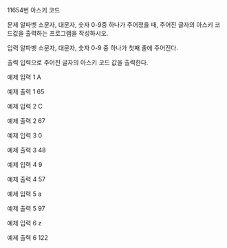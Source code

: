 11654번 아스키 코드


문제
알파벳 소문자, 대문자, 숫자 0-9중 하나가 주어졌을 때, 주어진 글자의 아스키 코드값을 출력하는 프로그램을 작성하시오.


입력
알파벳 소문자, 대문자, 숫자 0-9 중 하나가 첫째 줄에 주어진다.

출력
입력으로 주어진 글자의 아스키 코드 값을 출력한다.


예제 입력 1
A

예제 출력 1
65


예제 입력 2
C

예제 출력 2
67


예제 입력 3
0

예제 출력 3
48


예제 입력 4
9

예제 출력 4
57


예제 입력 5
a

예제 출력 5
97


예제 입력 6
z

예제 출력 6
122
